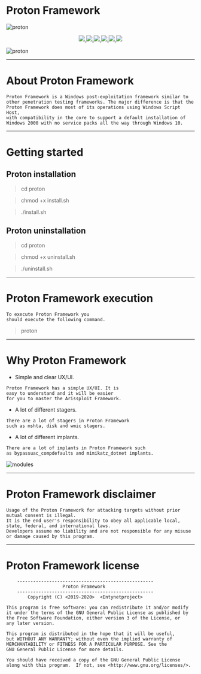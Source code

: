 # Proton Framework

![proton](https://user-images.githubusercontent.com/54115104/74107508-fa465880-4b81-11ea-9d8b-4dd277e82019.jpeg)

<p align="center">
  <a href="http://entynetproject.simplesite.com/">
    <img src="https://img.shields.io/badge/entynetproject-Ivan%20Nikolsky-blue.svg">
  </a> 
  <a href="https://github.com/entynetproject/proton/releases">
    <img src="https://img.shields.io/github/release/entynetproject/proton.svg">
  </a>
  <a href="https://wikipedia.org/wiki/Python_(programming_language)">
    <img src="https://img.shields.io/badge/language-python-blue.svg">
 </a>
  <a href="https://github.com/entynetproject/proton/issues?q=is%3Aissue+is%3Aclosed">
      <img src="https://img.shields.io/github/issues/entynetproject/proton.svg">
  </a>
  <a href="https://github.com/entynetproject/proton/wiki">
      <img src="https://img.shields.io/badge/wiki%20-proton-lightgrey.svg">
 </a>
  <a href="https://twitter.com/entynetproject">
    <img src="https://img.shields.io/badge/twitter-entynetproject-blue.svg">
 </a>
</p>

![proton](https://user-images.githubusercontent.com/54115104/75925393-b0e3e300-5e79-11ea-8381-12cbb7a438d5.png)

***

# About Proton Framework

    Proton Framework is a Windows post-exploitation framework similar to 
    other penetration testing frameworks. The major difference is that the 
    Proton Framework does most of its operations using Windows Script Host, 
    with compatibility in the core to support a default installation of 
    Windows 2000 with no service packs all the way through Windows 10.
   
***

# Getting started

## Proton installation

> cd proton

> chmod +x install.sh

> ./install.sh

## Proton uninstallation

> cd proton

> chmod +x uninstall.sh

> ./uninstall.sh

***

# Proton Framework execution

    To execute Proton Framework you 
    should execute the following command.

> proton

***

# Why Proton Framework

 * Simple and clear UX/UI.
```
Proton Framework has a simple UX/UI. It is 
easy to understand and it will be easier 
for you to master the Arissploit Framework.
```  
 * A lot of different stagers.
```
There are a lot of stagers in Proton Framework
such as mshta, disk and wmic stagers.
```
 * A lot of different implants.
```
There are a lot of implants in Proton Framework such 
as bypassuac_compdefaults and mimikatz_dotnet implants.
```

![modules](https://user-images.githubusercontent.com/54115104/75925399-b2151000-5e79-11ea-90a3-48d9f86b33a6.png)

***
    
# Proton Framework disclaimer

    Usage of the Proton Framework for attacking targets without prior mutual consent is illegal. 
    It is the end user's responsibility to obey all applicable local, state, federal, and international laws. 
    Developers assume no liability and are not responsible for any misuse or damage caused by this program.
    
***

# Proton Framework license

```
    ---------------------------------------------------
                     Proton Framework                                                                                                           
    ---------------------------------------------------
        Copyright (C) <2019-2020>  <Entynetproject>

This program is free software: you can redistribute it and/or modify
it under the terms of the GNU General Public License as published by
the Free Software Foundation, either version 3 of the License, or
any later version.

This program is distributed in the hope that it will be useful,
but WITHOUT ANY WARRANTY; without even the implied warranty of
MERCHANTABILITY or FITNESS FOR A PARTICULAR PURPOSE. See the
GNU General Public License for more details.

You should have received a copy of the GNU General Public License
along with this program.  If not, see <http://www.gnu.org/licenses/>.
```
